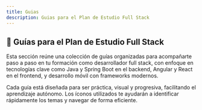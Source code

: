 ```yaml
---
title: Guias
description: Guias para el Plan de Estudio Full Stack
---
```


## 📘 Guías para el Plan de Estudio Full Stack

Esta sección reúne una colección de guías organizadas para acompañarte paso a paso en tu formación como desarrollador full stack, con enfoque en tecnologías clave como Java y Spring Boot en el backend, Angular y React en el frontend, y desarrollo móvil con frameworks modernos.

Cada guía está diseñada para ser práctica, visual y progresiva, facilitando el aprendizaje autónomo. Los íconos utilizados te ayudarán a identificar rápidamente los temas y navegar de forma eficiente.